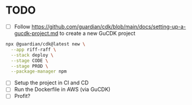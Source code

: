 # TODO
- [ ] Follow https://github.com/guardian/cdk/blob/main/docs/setting-up-a-gucdk-project.md to create a new GuCDK project
```sh
npx @guardian/cdk@latest new \
  --app riff-raff \
  --stack deploy \
  --stage CODE \
  --stage PROD \
  --package-manager npm
```
- [ ] Setup the project in CI and CD
- [ ] Run the Dockerfile in AWS (via GuCDK)
- [ ] Profit?